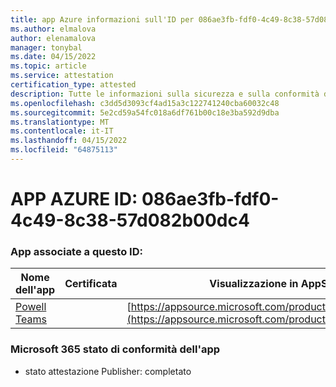 ```yaml
---
title: app Azure informazioni sull'ID per 086ae3fb-fdf0-4c49-8c38-57d082b00dc4
ms.author: elmalova
author: elenamalova
manager: tonybal
ms.date: 04/15/2022
ms.topic: article
ms.service: attestation
certification_type: attested
description: Tutte le informazioni sulla sicurezza e sulla conformità disponibili per 086ae3fb-fdf0-4c49-8c38-57d082b00dc4.
ms.openlocfilehash: c3dd5d3093cf4ad15a3c122741240cba60032c48
ms.sourcegitcommit: 5e2cd59a54fc018a6df761b00c18e3ba592d9dba
ms.translationtype: MT
ms.contentlocale: it-IT
ms.lasthandoff: 04/15/2022
ms.locfileid: "64875113"
---
```

# <a name="azure-app-id-086ae3fb-fdf0-4c49-8c38-57d082b00dc4"></a>APP AZURE ID: 086ae3fb-fdf0-4c49-8c38-57d082b00dc4


### <a name="apps-associated-with-this-id"></a>App associate a questo ID:
| **Nome dell'app** | **Certificata** | **Visualizzazione in AppSource** |
|--------------|---------------|-----------------------|
| [Powell Teams](../forward/WA200001585.md) |  | [https://appsource.microsoft.com/product/office/WA200001585](https://appsource.microsoft.com/product/office/WA200001585) |

### <a name="microsoft-365-app-compliance-status"></a>Microsoft 365 stato di conformità dell'app
- stato attestazione Publisher: completato
